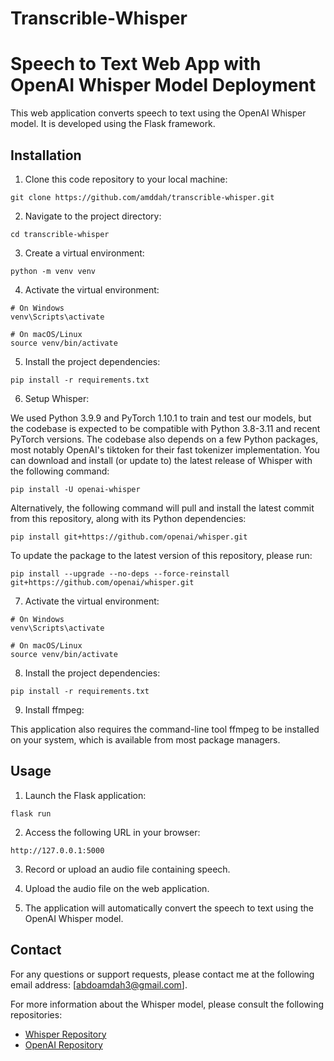 # Transcrible-Whisper
# Speech to Text Web App with OpenAI Whisper Model Deployment

This web application converts speech to text using the OpenAI Whisper model. It is developed using the Flask framework.

## Installation

1. Clone this code repository to your local machine:

```shell
git clone https://github.com/amddah/transcrible-whisper.git
```

2. Navigate to the project directory:

```shell
cd transcrible-whisper
```

3. Create a virtual environment:

```shell
python -m venv venv
```

4. Activate the virtual environment:

```shell
# On Windows
venv\Scripts\activate

# On macOS/Linux
source venv/bin/activate
```

5. Install the project dependencies:

```shell
pip install -r requirements.txt
```

6. Setup Whisper:

We used Python 3.9.9 and PyTorch 1.10.1 to train and test our models, but the codebase is expected to be compatible with Python 3.8-3.11 and recent PyTorch versions. The codebase also depends on a few Python packages, most notably OpenAI's tiktoken for their fast tokenizer implementation. You can download and install (or update to) the latest release of Whisper with the following command:

```shell
pip install -U openai-whisper
```

Alternatively, the following command will pull and install the latest commit from this repository, along with its Python dependencies:

```shell
pip install git+https://github.com/openai/whisper.git 
```

To update the package to the latest version of this repository, please run:

```shell
pip install --upgrade --no-deps --force-reinstall git+https://github.com/openai/whisper.git
```

7. Activate the virtual environment:

```shell
# On Windows
venv\Scripts\activate

# On macOS/Linux
source venv/bin/activate
```

8. Install the project dependencies:

```shell
pip install -r requirements.txt
```

9. Install ffmpeg:

This application also requires the command-line tool ffmpeg to be installed on your system, which is available from most package managers.

## Usage

1. Launch the Flask application:

```shell
flask run
```

2. Access the following URL in your browser:

```
http://127.0.0.1:5000
```

3. Record or upload an audio file containing speech.

4. Upload the audio file on the web application.

5. The application will automatically convert the speech to text using the OpenAI Whisper model.

## Contact

For any questions or support requests, please contact me at the following email address: [abdoamdah3@gmail.com].

For more information about the Whisper model, please consult the following repositories:
- [Whisper Repository](https://github.com/openai/whisper)
- [OpenAI Repository](https://github.com/openai/whisper)
